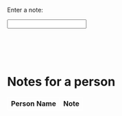 <style>
    .tablelines table, .tablelines td, .tablelines th {
    border: 1px solid white;
    }
</style>


<html>
<body>
<p>Enter a note:</p>
    <input type="text" id="note">
    <br>
    <br>
    <!--<button onclick="addnote()">Add Note</button>-->
    <br>
    <br>
<div id="note"></div>
<div id="noteSuccess"></div>
<!--hvghghhj ---->

<!-- Include the JavaScript file -->
<!-- <script src="note.js"></script>-->
</body>
</html>

<br>

<h1>Notes for a person</h1>

<table class="tablelines">
    <tr>
        <th>Person Name</th>
             <th>Note</th>
    </tr>
<tbody id="noteTable">

</tbody>
    
</table> 


<script>

    //get user info based on cookie
    var usrSettingsUrl = "http://localhost:4002/api/person/findEmail";
    //var usrSettingsUrl = "https://crimebusters.tk/api/notes/findEmail";

    var usrSettingsOptions = {
        method: 'GET', 
        mode: 'cors', 
        cache: 'default', 
        credentials: 'include', 
        headers: {
        'Content-Type': 'application/json',
        },
    };

    fetch(usrSettingsUrl, usrSettingsOptions)
        .then(response => {
        //error message
        if (response.status !== 200) {
            const errorMsg = 'Database response error: ' + response.status;
            console.log(errorMsg);
            //HTML error output
            return;
        }

        //show user info if success
        response.json().then(data => {
            console.log("DATA: " + JSON.stringify(data));
            var id = data.id;

            /*
            //get note for the person 
           var getNoteURL = "http://localhost:8085/api/person/getnote";
           //  var getNoteURL = "https://crimebusters.tk/api/person/getnote";
            

            var getNoteOptions = {
                method: 'GET', 
                mode: 'cors', 
                cache: 'default', 
                credentials: 'include', 
                headers: {
                'Content-Type': 'application/json',
                },
            };
                
            fetch(getNoteURL, getNoteOptions)
            .then(response => {
                //error
                if (!response.ok) {
                    const errorMsg = 'Login error: ' + response.status;
                    console.log(errorMsg);
                    return;
                }
                
                response.json().then(data => {
                    console.log("out row");
                    console.log(data);
*/
                
               // for (const row of data) {
                    console.log("in row");
                    console.log(JSON.stringify(data));
                   // if (id == row.userId) {
                    // make "tr element" for each "row of data"
                      const tr = document.createElement("tr");
                      
                      // td for joke cell
                      const personName = document.createElement("td");
                      personName.innerHTML = data.email;  // add fetched data to innerHTML

                       // td for joke cell
                      const noteText = document.createElement("td");
                      noteText.innerHTML = data.Text;  // add fetched data to innerHTML
          
                                            
                      // this builds ALL td's (cells) into tr (row) element
                      tr.appendChild(personName);
                      //tr.appendChild(plaintext);
                      tr.appendChild(noteText);
          
                      // this adds all the tr (row) work above to the HTML "result" container
                      document.getElementById("noteTable").appendChild(tr);
                    //}  
                                   
                  //  }               

                })
                
                })
       
         

</script>